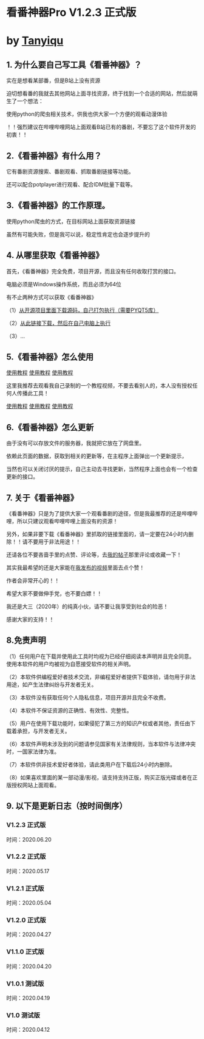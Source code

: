 # 看番神器Pro V1.2.3 正式版 
# by [Tanyiqu](https://tanyiqu.github.io/)


## 1. 为什么要自己写工具《看番神器》？
实在是想看某部番，但是B站上没有资源

迫切想看番的我就去其他网站上面寻找资源，终于找到一个合适的网站，然后就萌生了一个想法：

使用python的爬虫相关技术，供我也供大家一个方便的观看动漫体验

！！强烈建议在哔哩哔哩网站上面观看B站已有的番剧，不要忘了这个软件开发的初衷！！

## 2.《看番神器》有什么用？
它有番剧资源搜索、番剧观看、抓取番剧链接等功能。

还可以配合potplayer进行观看、配合IDM批量下载等。

## 3.《看番神器》的工作原理。
使用python爬虫的方式，在目标网站上面获取资源链接

虽然有可能失败，但是我可以说，稳定性肯定也会逐步提升的

## 4. 从哪里获取《看番神器》
首先，《看番神器》完全免费，项目开源，而且没有任何收取打赏的接口。

电脑必须是Windows操作系统，而且必须为64位

有不止两种方式可以获取《看番神器》

（1）[从开源项目里面下载源码，自己打包执行（需要PYQT5库）](https://github.com/Tanyiqu/AnimeArtifactPro)

（2）[从此链接下载，然后在自己电脑上执行](https://tanyiqu.lanzous.com/b0cq4peeb)

（3）...

## 5.《看番神器》怎么使用
[使用教程](https://www.bilibili.com/video/BV1Gp4y1y74c)  [使用教程](https://www.bilibili.com/video/BV1Gp4y1y74c)  [使用教程](https://www.bilibili.com/video/BV1Gp4y1y74c)

这里我推荐去观看我自己录制的一个教程视频，不要去看别人的，本人没有授权任何人传播此工具！

[使用教程](https://www.bilibili.com/video/BV1Gp4y1y74c)  [使用教程](https://www.bilibili.com/video/BV1Gp4y1y74c)  [使用教程](https://www.bilibili.com/video/BV1Gp4y1y74c)

## 6.《看番神器》怎么更新
由于没有可以存放文件的服务器，我就把它放在了网盘里。

依赖此页面的数据，获取到相关的更新等，在主程序上面弹出一个更新提示，

当然也可以关闭讨厌的提示，自己主动去寻找更新，当然程序上面也会有一个检查更新的接口。

## 7. 关于《看番神器》
《看番神器》只是为了提供大家一个观看番剧的途径，但是我最推荐的还是哔哩哔哩，所以只建议观看哔哩哔哩上面没有的资源！

另外，如果非要下载《看番神器》里抓取的链接里面的，请一定要在24小时内删除！！请不要用于非法用途！！

还请各位不要吝啬手里的点赞、评论等，去[我的帖子](https://www.52pojie.cn/thread-1159920-1-1.html)那里评论或收藏一下！

其实我最希望的还是大家能在[我发布的视频](https://www.bilibili.com/video/BV1Gp4y1y74c)里面去点个赞！

作者会非常开心的！！

希望大家不要做伸手党，也不要白嫖！！

我还是大三（2020年）的纯真小伙，请不要让我享受到社会的险恶！

感谢大家的支持！！

## 8.免责声明
（1）任何用户在下载并使用此工具时均视为已经仔细阅读本声明并且完全同意。使用本软件的用户均被视为自愿接受软件的相关声明。

（2）本软件供编程爱好者技术交流，非编程爱好者提供下载体验，请勿用于非法用途，如产生法律纠纷与开发者无关。

（3）本软件没有获取任何个人隐私信息，项目开源并且完全不收费。

（4）本软件不保证资源的正确性、有效性、完整性。

（5）用户在使用下载功能时，如果侵犯了第三方的知识产权或者其他，责任由下载着承担，与开发者无关。

（6）本软件声明未涉及到的问题请参见国家有关法律规则，当本软件与法律冲突时，一国家法律为准。

（7）本软件供非技术爱好者体验，请此类用户在下载后24小时内删除。

（8）如果喜欢里面的某一部动漫/影视，请支持支持正版，购买正版光碟或者在正版授权网站上面观看。

## 9. 以下是更新日志（按时间倒序）
### V1.2.3 正式版
时间：2020.06.20

### V1.2.2 正式版
时间：2020.05.17

### V1.2.1 正式版
时间：2020.05.04

### V1.2.0 正式版
时间：2020.04.27

### V1.1.0 正式版
时间：2020.04.20

### V1.0.1 测试版
时间：2020.04.19

### V1.0 测试版
时间：2020.04.12
